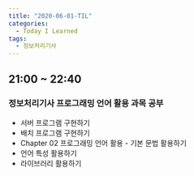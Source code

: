 ```yaml
---
title: "2020-06-01-TIL"
categories:
  - Today I Learned
tags:
  - 정보처리기사
---
```


## 21:00 ~ 22:40
### 정보처리기사 프로그래밍 언어 활용 과목 공부
  - 서버 프로그램 구현하기
  - 배치 프로그램 구현하기
  - Chapter 02 프로그래밍 언어 활용 - 기본 문법 활용하기
  - 언어 특성 활용하기
  - 라이브러리 활용하기

